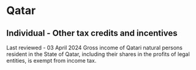 # Qatar
## Individual - Other tax credits and incentives
Last reviewed - 03 April 2024
Gross income of Qatari natural persons resident in the State of Qatar, including their shares in the profits of legal entities, is exempt from income tax.
